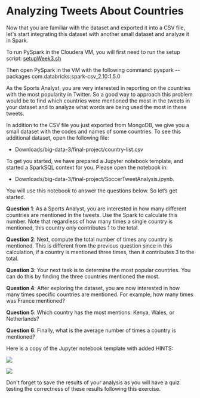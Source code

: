 # Analyzing Tweets About Countries

Now that you are familiar with the dataset and exported it into a CSV file, let's start integrating this dataset with another small dataset and analyze it in Spark.

To run PySpark in the Cloudera VM, you will first need to run the setup script: [setupWeek3.sh](https://github.com/words-sdsc/courseraDataSimulation/blob/master/capstone/readings/setupWeek3.sh)

Then open PySpark in the VM with the following command: pyspark --packages com.databricks:spark-csv_2.10:1.5.0

As the Sports Analyst, you are very interested in reporting on the countries with the most popularity in Twitter. So a good way to approach this problem would be to find which countries were mentioned the most in the tweets in your dataset and to analyze what words are being used the most in these tweets.

In addition to the CSV file you just exported from MongoDB, we give you a small dataset with the codes and names of some countries. To see this additional dataset, open the following file:

- Downloads/big-data-3/final-project/country-list.csv

To get you started, we have prepared a Jupyter notebook template, and started a SparkSQL context for you. Please open the notebook in:

- Downloads/big-data-3/final-project/SoccerTweetAnalysis.ipynb. 

You will use this notebook to answer the questions below. So let’s get started.

**Question 1**: As a Sports Analyst, you are interested in how many different countries are mentioned in the tweets. Use the Spark to calculate this number. Note that regardless of how many times a single country is mentioned, this country only contributes 1 to the total.

**Question 2**: Next, compute the total number of times any country is mentioned. This is different from the previous question since in this calculation, if a country is mentioned three times, then it contributes 3 to the total.

**Question 3**: Your next task is to determine the most popular countries. You can do this by finding the three countries mentioned the most.

**Question 4**: After exploring the dataset, you are now interested in how many times specific countries are mentioned. For example, how many times was France mentioned?

**Question 5**: Which country has the most mentions: Kenya, Wales, or Netherlands?

**Question 6**: Finally, what is the average number of times a country is mentioned?

Here is a copy of the Jupyter notebook template with added HINTS:

![](https://d3c33hcgiwev3.cloudfront.net/imageAssetProxy.v1/yI6SMkGCEee3MRIl4lCYSA_de536d16bb9db9f67e2762d6e36cf76e_Screen-Shot-2017-05-25-at-12.43.07-PM.png?expiry=1706832000000&hmac=T57PqlY21-dlEzGXHn_AL4Vy7HLC0KNp1USXaFq9jk4)

![](https://d3c33hcgiwev3.cloudfront.net/imageAssetProxy.v1/20xkB0GCEeeHpAqQsW8qwg_86ae8a48371fbcc43dead5906f0c3209_Screen-Shot-2017-05-25-at-12.43.44-PM.png?expiry=1706832000000&hmac=rgYlkdNMolLt0EeakokeJrY1gP232ZMdpguavR_Y7Pw)

Don't forget to save the results of your analysis as you will have a quiz testing the correctness of these results following this exercise.